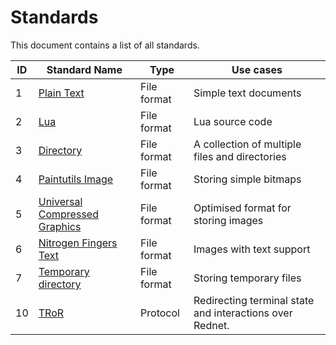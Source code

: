 # Standards
This document contains a list of all standards.

| ID  | Standard Name                                   | Type             | Use cases                                                    |
| --- | ----------------------------------------------- | ---------------- | ------------------------------------------------------------ |
| 1   | [Plain Text](1-plain.md)                        | File format      | Simple text documents                                        |
| 2   | [Lua](2-lua.md)                                 | File format      | Lua source code                                              |
| 3   | [Directory](3-directory.md)                     | File format      | A collection of multiple files and directories               |
| 4   | [Paintutils Image](4-paint.md)                  | File format      | Storing simple bitmaps                                       |
| 5   | [Universal Compressed Graphics](5-ucg.md)       | File format      | Optimised format for storing images                          |
| 6   | [Nitrogen Fingers Text](6-nft.md)               | File format      | Images with text support                                     |
| 7   | [Temporary directory](7-temp-directory.md)      | File format      | Storing temporary files                                      |
| 10  | [TRoR](10-tror.md)                              | Protocol         | Redirecting terminal state and interactions over Rednet.     |

